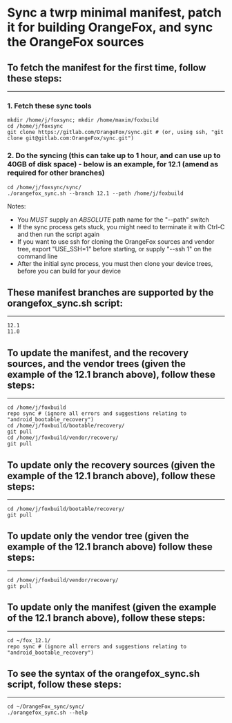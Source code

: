 # Sync a twrp minimal manifest, patch it for building OrangeFox, and sync the OrangeFox sources

## To fetch the manifest for the first time, follow these steps: ##
------------------------------------

### 1. Fetch these sync tools ###
	mkdir /home/j/foxsync; mkdir /home/maxim/foxbuild
	cd /home/j/foxsync
	git clone https://gitlab.com/OrangeFox/sync.git # (or, using ssh, "git clone git@gitlab.com:OrangeFox/sync.git")

### 2. Do the syncing (this can take up to 1 hour, and can use up to 40GB of disk space) - below is an example, for 12.1 (amend as required for other branches) ##
	cd /home/j/foxsync/sync/
	./orangefox_sync.sh --branch 12.1 --path /home/j/foxbuild
Notes:
- You *MUST* supply an *ABSOLUTE* path name for the "--path" switch
- If the sync process gets stuck, you might need to terminate it with Ctrl-C and then run the script again
- If you want to use ssh for cloning the OrangeFox sources and vendor tree, export "USE_SSH=1" before starting, or supply "--ssh 1" on the command line
- After the initial sync process, you must then clone your device trees, before you can build for your device

## These manifest branches are supported by the orangefox_sync.sh script: ##
----------------------------------
	12.1
	11.0

## To update the manifest, and the recovery sources, and the vendor trees (given the example of the 12.1 branch above), follow these steps: ##
----------------------------------
	cd /home/j/foxbuild
	repo sync # (ignore all errors and suggestions relating to "android_bootable_recovery")
	cd /home/j/foxbuild/bootable/recovery/
	git pull
	cd /home/j/foxbuild/vendor/recovery/
	git pull

## To update only the recovery sources (given the example of the 12.1 branch above), follow these steps: ##
----------------------------------
	cd /home/j/foxbuild/bootable/recovery/
	git pull

## To update only the vendor tree (given the example of the 12.1 branch above) follow these steps: ##
----------------------------------
	cd /home/j/foxbuild/vendor/recovery/
	git pull

## To update only the manifest (given the example of the 12.1 branch above), follow these steps: ##
----------------------------------
	cd ~/fox_12.1/
	repo sync # (ignore all errors and suggestions relating to "android_bootable_recovery")

## To see the syntax of the orangefox_sync.sh script, follow these steps: ##
----------------------------------
	cd ~/OrangeFox_sync/sync/
	./orangefox_sync.sh --help

